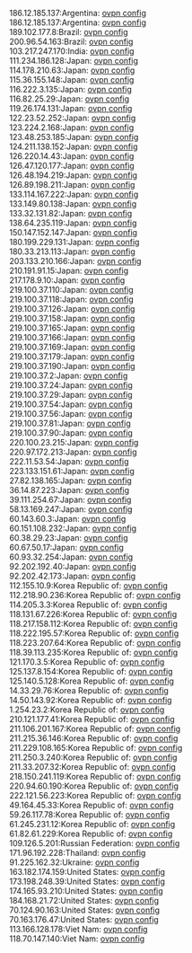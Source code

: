 186.12.185.137:Argentina: [ovpn config](vpn/186_12_185_137.ovpn)  
186.12.185.137:Argentina: [ovpn config](vpn/186_12_185_137.ovpn)  
189.102.177.8:Brazil: [ovpn config](vpn/189_102_177_8.ovpn)  
200.96.54.163:Brazil: [ovpn config](vpn/200_96_54_163.ovpn)  
103.217.247.170:India: [ovpn config](vpn/103_217_247_170.ovpn)  
111.234.186.128:Japan: [ovpn config](vpn/111_234_186_128.ovpn)  
114.178.210.63:Japan: [ovpn config](vpn/114_178_210_63.ovpn)  
115.36.155.148:Japan: [ovpn config](vpn/115_36_155_148.ovpn)  
116.222.3.135:Japan: [ovpn config](vpn/116_222_3_135.ovpn)  
116.82.25.29:Japan: [ovpn config](vpn/116_82_25_29.ovpn)  
119.26.174.131:Japan: [ovpn config](vpn/119_26_174_131.ovpn)  
122.23.52.252:Japan: [ovpn config](vpn/122_23_52_252.ovpn)  
123.224.2.168:Japan: [ovpn config](vpn/123_224_2_168.ovpn)  
123.48.253.185:Japan: [ovpn config](vpn/123_48_253_185.ovpn)  
124.211.138.152:Japan: [ovpn config](vpn/124_211_138_152.ovpn)  
126.220.14.43:Japan: [ovpn config](vpn/126_220_14_43.ovpn)  
126.47.120.177:Japan: [ovpn config](vpn/126_47_120_177.ovpn)  
126.48.194.219:Japan: [ovpn config](vpn/126_48_194_219.ovpn)  
126.89.198.211:Japan: [ovpn config](vpn/126_89_198_211.ovpn)  
133.114.167.222:Japan: [ovpn config](vpn/133_114_167_222.ovpn)  
133.149.80.138:Japan: [ovpn config](vpn/133_149_80_138.ovpn)  
133.32.131.82:Japan: [ovpn config](vpn/133_32_131_82.ovpn)  
138.64.235.119:Japan: [ovpn config](vpn/138_64_235_119.ovpn)  
150.147.152.147:Japan: [ovpn config](vpn/150_147_152_147.ovpn)  
180.199.229.131:Japan: [ovpn config](vpn/180_199_229_131.ovpn)  
180.33.213.113:Japan: [ovpn config](vpn/180_33_213_113.ovpn)  
203.133.210.166:Japan: [ovpn config](vpn/203_133_210_166.ovpn)  
210.191.91.15:Japan: [ovpn config](vpn/210_191_91_15.ovpn)  
217.178.9.10:Japan: [ovpn config](vpn/217_178_9_10.ovpn)  
219.100.37.110:Japan: [ovpn config](vpn/219_100_37_110.ovpn)  
219.100.37.118:Japan: [ovpn config](vpn/219_100_37_118.ovpn)  
219.100.37.126:Japan: [ovpn config](vpn/219_100_37_126.ovpn)  
219.100.37.158:Japan: [ovpn config](vpn/219_100_37_158.ovpn)  
219.100.37.165:Japan: [ovpn config](vpn/219_100_37_165.ovpn)  
219.100.37.166:Japan: [ovpn config](vpn/219_100_37_166.ovpn)  
219.100.37.169:Japan: [ovpn config](vpn/219_100_37_169.ovpn)  
219.100.37.179:Japan: [ovpn config](vpn/219_100_37_179.ovpn)  
219.100.37.190:Japan: [ovpn config](vpn/219_100_37_190.ovpn)  
219.100.37.2:Japan: [ovpn config](vpn/219_100_37_2.ovpn)  
219.100.37.24:Japan: [ovpn config](vpn/219_100_37_24.ovpn)  
219.100.37.29:Japan: [ovpn config](vpn/219_100_37_29.ovpn)  
219.100.37.54:Japan: [ovpn config](vpn/219_100_37_54.ovpn)  
219.100.37.56:Japan: [ovpn config](vpn/219_100_37_56.ovpn)  
219.100.37.81:Japan: [ovpn config](vpn/219_100_37_81.ovpn)  
219.100.37.90:Japan: [ovpn config](vpn/219_100_37_90.ovpn)  
220.100.23.215:Japan: [ovpn config](vpn/220_100_23_215.ovpn)  
220.97.172.213:Japan: [ovpn config](vpn/220_97_172_213.ovpn)  
222.11.53.54:Japan: [ovpn config](vpn/222_11_53_54.ovpn)  
223.133.151.61:Japan: [ovpn config](vpn/223_133_151_61.ovpn)  
27.82.138.165:Japan: [ovpn config](vpn/27_82_138_165.ovpn)  
36.14.87.223:Japan: [ovpn config](vpn/36_14_87_223.ovpn)  
39.111.254.67:Japan: [ovpn config](vpn/39_111_254_67.ovpn)  
58.13.169.247:Japan: [ovpn config](vpn/58_13_169_247.ovpn)  
60.143.60.3:Japan: [ovpn config](vpn/60_143_60_3.ovpn)  
60.151.108.232:Japan: [ovpn config](vpn/60_151_108_232.ovpn)  
60.38.29.23:Japan: [ovpn config](vpn/60_38_29_23.ovpn)  
60.67.50.17:Japan: [ovpn config](vpn/60_67_50_17.ovpn)  
60.93.32.254:Japan: [ovpn config](vpn/60_93_32_254.ovpn)  
92.202.192.40:Japan: [ovpn config](vpn/92_202_192_40.ovpn)  
92.202.42.173:Japan: [ovpn config](vpn/92_202_42_173.ovpn)  
112.155.10.9:Korea Republic of: [ovpn config](vpn/112_155_10_9.ovpn)  
112.218.90.236:Korea Republic of: [ovpn config](vpn/112_218_90_236.ovpn)  
114.205.3.3:Korea Republic of: [ovpn config](vpn/114_205_3_3.ovpn)  
118.131.67.226:Korea Republic of: [ovpn config](vpn/118_131_67_226.ovpn)  
118.217.158.112:Korea Republic of: [ovpn config](vpn/118_217_158_112.ovpn)  
118.222.195.57:Korea Republic of: [ovpn config](vpn/118_222_195_57.ovpn)  
118.223.207.64:Korea Republic of: [ovpn config](vpn/118_223_207_64.ovpn)  
118.39.113.235:Korea Republic of: [ovpn config](vpn/118_39_113_235.ovpn)  
121.170.3.5:Korea Republic of: [ovpn config](vpn/121_170_3_5.ovpn)  
125.137.8.154:Korea Republic of: [ovpn config](vpn/125_137_8_154.ovpn)  
125.140.5.128:Korea Republic of: [ovpn config](vpn/125_140_5_128.ovpn)  
14.33.29.76:Korea Republic of: [ovpn config](vpn/14_33_29_76.ovpn)  
14.50.143.92:Korea Republic of: [ovpn config](vpn/14_50_143_92.ovpn)  
1.254.23.2:Korea Republic of: [ovpn config](vpn/1_254_23_2.ovpn)  
210.121.177.41:Korea Republic of: [ovpn config](vpn/210_121_177_41.ovpn)  
211.106.201.167:Korea Republic of: [ovpn config](vpn/211_106_201_167.ovpn)  
211.215.36.146:Korea Republic of: [ovpn config](vpn/211_215_36_146.ovpn)  
211.229.108.165:Korea Republic of: [ovpn config](vpn/211_229_108_165.ovpn)  
211.250.3.240:Korea Republic of: [ovpn config](vpn/211_250_3_240.ovpn)  
211.33.207.32:Korea Republic of: [ovpn config](vpn/211_33_207_32.ovpn)  
218.150.241.119:Korea Republic of: [ovpn config](vpn/218_150_241_119.ovpn)  
220.94.60.190:Korea Republic of: [ovpn config](vpn/220_94_60_190.ovpn)  
222.121.56.223:Korea Republic of: [ovpn config](vpn/222_121_56_223.ovpn)  
49.164.45.33:Korea Republic of: [ovpn config](vpn/49_164_45_33.ovpn)  
59.26.117.78:Korea Republic of: [ovpn config](vpn/59_26_117_78.ovpn)  
61.245.231.12:Korea Republic of: [ovpn config](vpn/61_245_231_12.ovpn)  
61.82.61.229:Korea Republic of: [ovpn config](vpn/61_82_61_229.ovpn)  
109.126.5.201:Russian Federation: [ovpn config](vpn/109_126_5_201.ovpn)  
171.96.192.228:Thailand: [ovpn config](vpn/171_96_192_228.ovpn)  
91.225.162.32:Ukraine: [ovpn config](vpn/91_225_162_32.ovpn)  
163.182.174.159:United States: [ovpn config](vpn/163_182_174_159.ovpn)  
173.198.248.39:United States: [ovpn config](vpn/173_198_248_39.ovpn)  
174.165.93.210:United States: [ovpn config](vpn/174_165_93_210.ovpn)  
184.168.21.72:United States: [ovpn config](vpn/184_168_21_72.ovpn)  
70.124.90.163:United States: [ovpn config](vpn/70_124_90_163.ovpn)  
70.163.176.47:United States: [ovpn config](vpn/70_163_176_47.ovpn)  
113.166.128.178:Viet Nam: [ovpn config](vpn/113_166_128_178.ovpn)  
118.70.147.140:Viet Nam: [ovpn config](vpn/118_70_147_140.ovpn)  

